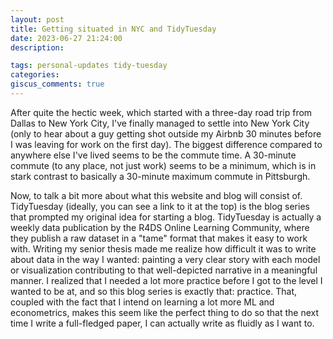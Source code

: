 ```yaml
---
layout: post
title: Getting situated in NYC and TidyTuesday
date: 2023-06-27 21:24:00
description: 

tags: personal-updates tidy-tuesday
categories:
giscus_comments: true
---
```


After quite the hectic week, which started with a three-day road trip from Dallas to New York City, I've finally managed to settle into New York City (only to hear about a guy getting shot outside my Airbnb 30 minutes before I was leaving for work on the first day). The biggest difference compared to anywhere else I've lived seems to be the commute time. A 30-minute commute (to any place, not just work) seems to be a minimum, which is in stark contrast to basically a 30-minute maximum commute in Pittsburgh.

Now, to talk a bit more about what this website and blog will consist of. TidyTuesday (ideally, you can see a link to it at the top) is the blog series that prompted my original idea for starting a blog. TidyTuesday is actually a weekly data publication by the R4DS Online Learning Community, where they publish a raw dataset in a "tame" format that makes it easy to work with. Writing my senior thesis made me realize how difficult it was to write about data in the way I wanted: painting a very clear story with each model or visualization contributing to that well-depicted narrative in a meaningful manner. I realized that I needed a lot more practice before I got to the level I wanted to be at, and so this blog series is exactly that: practice. That, coupled with the fact that I intend on learning a lot more ML and econometrics, makes this seem like the perfect thing to do so that the next time I write a full-fledged paper, I can actually write as fluidly as I want to.
